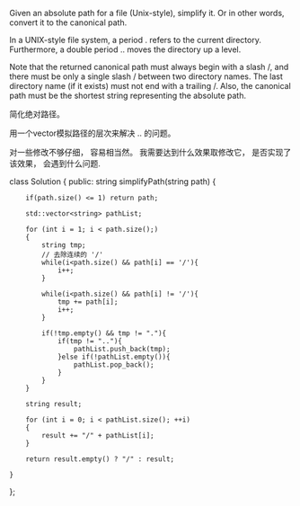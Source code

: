 

Given an absolute path for a file (Unix-style), simplify it. Or in other words, convert it to the canonical path.

In a UNIX-style file system, a period . refers to the current directory. Furthermore, a double period .. moves the directory up a level.

Note that the returned canonical path must always begin with a slash /, and there must be only a single slash / between two directory names. The last directory name (if it exists) must not end with a trailing /. Also, the canonical path must be the shortest string representing the absolute path.


简化绝对路径。

用一个vector模拟路径的层次来解决 .. 的问题。

对一些修改不够仔细， 容易相当然。
我需要达到什么效果取修改它， 是否实现了该效果， 会遇到什么问题. 

class Solution {
public:
    string simplifyPath(string path) {

        if(path.size() <= 1) return path;        
        
        std::vector<string> pathList;

        for (int i = 1; i < path.size();)
        {
            string tmp;
            // 去除连续的 '/'
            while(i<path.size() && path[i] == '/'){
                i++;
            } 

            while(i<path.size() && path[i] != '/'){
                tmp += path[i];
                i++;
            } 

            if(!tmp.empty() && tmp != "."){
                if(tmp != ".."){
                    pathList.push_back(tmp);
                }else if(!pathList.empty()){ 
                    pathList.pop_back();
                }
            }
        }

        string result;
    
        for (int i = 0; i < pathList.size(); ++i)
        {
            result += "/" + pathList[i];
        }

        return result.empty() ? "/" : result;

    }
};
